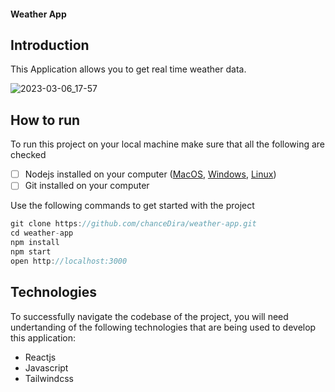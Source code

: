 #### Weather App

## Introduction

This Application allows you to get real time weather data.

![2023-03-06_17-57](https://user-images.githubusercontent.com/67952319/223518649-bee12766-03f5-4096-b2e8-b2d0acbb4dcc.png)

## How to run

To run this project on your local machine make sure that all the following are checked

- [ ] Nodejs installed on your computer ([MacOS](https://nodejs.org/en/download/), [Windows](https://nodejs.org/en/download/), [Linux](https://nodejs.org/en/download/))
- [ ] Git installed on your computer

Use the following commands to get started with the project

```js
git clone https://github.com/chanceDira/weather-app.git
cd weather-app
npm install
npm start 
open http://localhost:3000
```

## Technologies

To successfully navigate the codebase of the project, you will need undertanding of the following technologies that are being used to develop this application:

- Reactjs
- Javascript
- Tailwindcss

